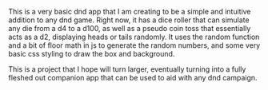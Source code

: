 This is a very basic dnd app that I am creating to be a simple and intuitive addition to any dnd game. Right now, it has a dice roller that can simulate any die from a d4 to a d100,
as well as a pseudo coin toss that essentially acts as a d2, displaying heads or tails randomly. It uses the random function and a bit of floor math in js to generate the random
numbers, and some very basic css styling to draw the box and background.

This is a project that I hope will turn larger, eventually turning into a fully fleshed out companion app that can be used to aid with any dnd campaign.
